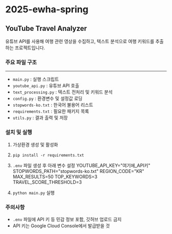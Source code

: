 # 2025-ewha-spring
## YouTube Travel Analyzer

유튜브 API를 사용해 여행 관련 영상을 수집하고, 텍스트 분석으로 여행 키워드를 추출하는 프로젝트입니다.

### 주요 파일 구조
---
- `main.py` : 실행 스크립트  
- `youtube_api.py` : 유튜브 API 호출  
- `text_processing.py` : 텍스트 전처리 및 키워드 분석  
- `config.py` : 환경변수 및 설정값 로딩  
- `stopwords-ko.txt` : 한국어 불용어 리스트   
- `requirements.txt` : 필요한 패키지 목록
- `utils.py` : 결과 출력 및 저장

### 설치 및 실행

1. 가상환경 생성 및 활성화  
2. `pip install -r requirements.txt`  
3. `.env` 파일 생성 후 아래 변수 설정
        YOUTUBE_API_KEY="여기에_API키"
        STOPWORDS_PATH="stopwords-ko.txt"
        REGION_CODE="KR"
        MAX_RESULTS=50
        TOP_KEYWORDS=3
        TRAVEL_SCORE_THRESHOLD=3

4. `python main.py` 실행

### 주의사항

- `.env` 파일에 API 키 등 민감 정보 포함, 깃허브 업로드 금지  
- API 키는 Google Cloud Console에서 발급받을 것  

